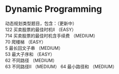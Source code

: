# Dynamic Programming
动态规划类型题目，包含：（更新中）  
122 买卖股票的最佳时机II （EASY）  
714 买卖股票的最佳时机含手续费 （MEDIUM）  
70 爬楼梯 （EASY）  
5 最长回文子串 （MEDIUM）  
53 最大子序和 （EASY）  
62 不同路径 （MEDIUM）  
63 不同路径II （MEDIUM）
64 最小路径和 （MEDIUM）
